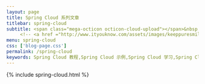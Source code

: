 ```yaml
---
layout: page
title: Spring Cloud 系列文章
titlebar: spring-cloud
subtitle: <span class="mega-octicon octicon-cloud-upload"></span>&nbsp;&nbsp;<font color="#00FF00">待完善~</font>
     <!-- <a href ="http://www.ityouknow.com/assets/images/keeppuresmile.jpg">关注公众号：<font color="#00FF00">纯洁的微笑</font>，回复"springcloud"进群交流。</a> -->
menu: spring-cloud
css: ['blog-page.css']
permalink: /spring-cloud
keywords: Spring Cloud 教程,Spring Cloud 示例,Spring Cloud 学习,Spring Cloud 资源,Spring Cloud
---
```

{% include spring-cloud.html %}